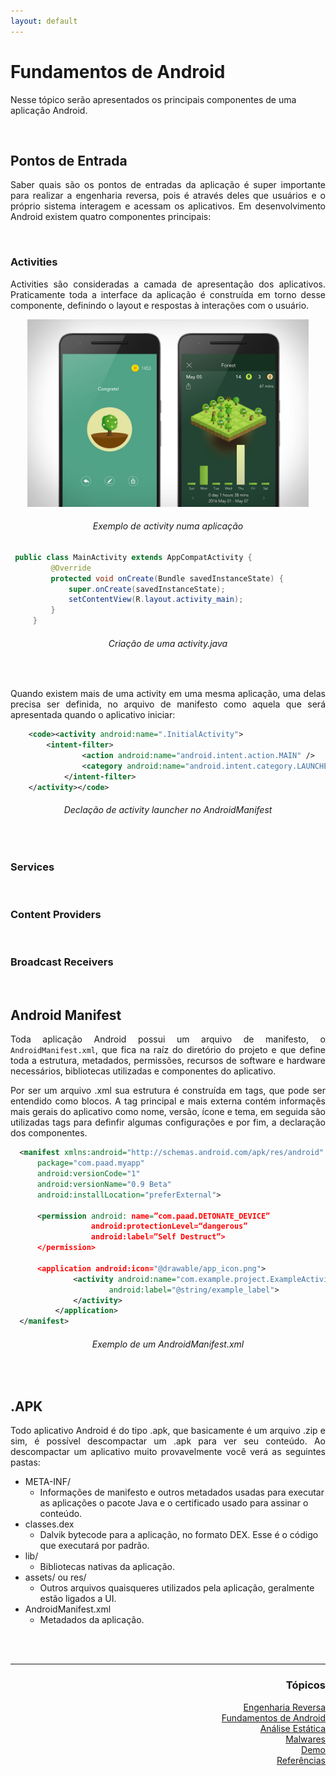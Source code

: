 ```yaml
---
layout: default
---
```


<h1>Fundamentos de Android</h1>
<p>Nesse tópico serão apresentados os principais componentes de uma aplicação Android.</p>
 
<br>
<h2>Pontos de Entrada</h2>
<p align="justify">Saber quais são os pontos de entradas da aplicação é super importante para realizar a engenharia reversa, 
	pois é através deles que usuários e o próprio sistema interagem e acessam os aplicativos. 
	Em desenvolvimento Android existem quatro componentes principais:</p>

<br>
<h3>Activities</h3>
<p align="justify">Activities são consideradas a camada de apresentação dos aplicativos. Praticamente toda a interface da aplicação é construída em torno desse componente, definindo o layout e respostas à interações com o usuário.</p>
 
<p style="text-align:center;"><img src="./images/forest-app.jpg" width="450" height="300" /></p>
<h6 align="center">Exemplo de activity numa aplicação</h6>
  
   ```java
   	public class MainActivity extends AppCompatActivity {
			@Override
			protected void onCreate(Bundle savedInstanceState) {
				super.onCreate(savedInstanceState);
				setContentView(R.layout.activity_main);
			}
		}
   ```
<h6 align="center">Criação de uma activity.java</h6>
<br>
<p align="justify">Quando existem mais de uma activity em uma mesma aplicação, uma delas precisa ser definida, no arquivo de manifesto como aquela que será apresentada quando o aplicativo iniciar:</p>

```xml
	<code><activity android:name=".InitialActivity">
	  	<intent-filter>
    	  		<action android:name="android.intent.action.MAIN" />
        		<category android:name="android.intent.category.LAUNCHER" />
    		</intent-filter>
  	</activity></code>
```
<h6 align="center">Declação de activity launcher no AndroidManifest</h6>

<br>
<h3>Services</h3>

<br>
<h3>Content Providers</h3>

<br>
<h3>Broadcast Receivers</h3>

<br>
<h2>Android Manifest</h2>
  <p align="justify">Toda aplicação Android possui um arquivo de manifesto, o <code class="language-plaintext highlighter-rouge">AndroidManifest.xml</code>, que fica na raíz do diretório do projeto e que define toda a estrutura, metadados, permissões, recursos de software e hardware necessários, bibliotecas utilizadas e componentes do aplicativo.</p>
  <p align="justify">Por ser um arquivo .xml sua estrutura é construída em tags, que pode ser entendido como blocos. A tag principal e mais externa contém informaçẽs mais gerais do aplicativo como nome, versão, ícone e tema, em seguida são utilizadas tags para definfir algumas configurações e por fim, a declaração dos componentes.</p>
  
  ```xml
	<manifest xmlns:android="http://schemas.android.com/apk/res/android"
		package="com.paad.myapp"
		android:versionCode="1"
		android:versionName="0.9 Beta"
		android:installLocation="preferExternal">
		
		<permission android: name=”com.paad.DETONATE_DEVICE”
            		android:protectionLevel=“dangerous”
            		android:label=”Self Destruct”>
		</permission>
		
		<application android:icon="@drawable/app_icon.png">
        		<activity android:name="com.example.project.ExampleActivity"
                  		android:label="@string/example_label">
        		</activity>
    		</application>
	</manifest>
  ```
  <h6 align="center">Exemplo de um AndroidManifest.xml</h6>
  
<br>
<h2>.APK</h2>
<p align="justify">Todo aplicativo Android é do tipo .apk, que basicamente é um arquivo .zip e sim, é possível descompactar um .apk para ver seu conteúdo. Ao descompactar um aplicativo muito provavelmente você verá as seguintes pastas:</p>

* META-INF/
	- Informações de manifesto e outros metadados usadas para executar as aplicações o pacote Java e o certificado usado para assinar o conteúdo. 
* classes.dex
	- Dalvik bytecode para a aplicação, no formato DEX. Esse é o código que executará por padrão.
* lib/
	- Bibliotecas nativas da aplicação.
* assets/ ou res/
	- Outros arquivos quaisqueres utilizados pela aplicação, geralmente estão ligados a UI.
* AndroidManifest.xml
	- Metadados da aplicação.
  
<br><br>
<hr />
<h3 align="right">Tópicos</h3>
<ul align="right">
  <a href="https://darknenblack.github.io/RevEng-Android/">Engenharia Reversa</a><br>
  <a href="https://darknenblack.github.io/RevEng-Android/fundamentos.html">Fundamentos de Android</a><br>
  <a href="https://darknenblack.github.io/RevEng-Android/estatica.html">Análise Estática</a><br>
  <a href="https://darknenblack.github.io/RevEng-Android/malware.html">Malwares</a><br>
  <a href="https://darknenblack.github.io/RevEng-Android/demo.html">Demo</a><br>
  <a href="https://darknenblack.github.io/RevEng-Android/ref.html">Referências</a><br>
</ul>
